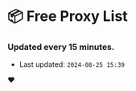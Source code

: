 # :package: Free Proxy List
### Updated every 15 minutes.

- Last updated: `2024-08-25 15:39`

:heart:
